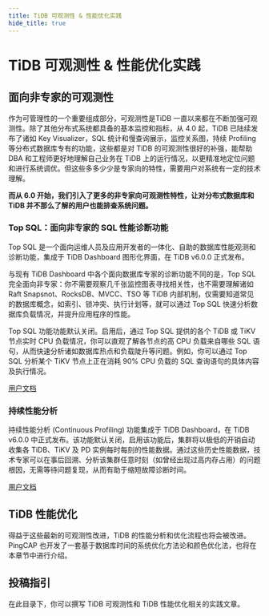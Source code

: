 ```yaml
---
title: TiDB 可观测性 & 性能优化实践
hide_title: true
---
```


# TiDB 可观测性 & 性能优化实践

## 面向非专家的可观测性

作为可管理性的一个重要组成部分，可观测性是TiDB 一直以来都在不断加强可观测性。除了其他分布式系统都具备的基本监控和指标，从 4.0 起，TiDB 已陆续发布了诸如 Key Visualizer，SQL 统计和慢查询展示，监控关系图，持续 Profiling 等分布式数据库专有的功能，这些都是对 TiDB 的可观测性很好的补强，能帮助 DBA 和工程师更好地理解自己业务在 TiDB 上的运行情况，以更精准地定位问题和进行系统调优。但这些多多少少是专家向的特性，需要用户对系统有一定的技术理解。



**而从 6.0 开始，我们引入了更多的非专家向可观测性特性，让对分布式数据库和 TiDB 并不那么了解的用户也能排查系统问题。**

### Top SQL：面向非专家的 SQL 性能诊断功能

Top SQL 是一个面向运维人员及应用开发者的一体化、自助的数据库性能观测和诊断功能，集成于 TiDB Dashboard 图形化界面，在 TiDB v6.0.0 正式发布。

与现有 TiDB Dashboard 中各个面向数据库专家的诊断功能不同的是，Top SQL 完全面向非专家：你不需要观察几千张监控图表寻找相关性，也不需要理解诸如 Raft Snapsnot、RocksDB、MVCC、TSO 等 TiDB 内部机制，仅需要知道常见的数据库概念，如索引、锁冲突、执行计划等，就可以通过 Top SQL 快速分析数据库负载情况，并提升应用程序的性能。

Top SQL 功能功能默认关闭。启用后，通过 Top SQL 提供的各个 TiDB 或 TiKV 节点实时 CPU 负载情况，你可以直观了解各节点的高 CPU 负载来自哪些 SQL 语句，从而快速分析诸如数据库热点和负载陡升等问题。例如，你可以通过 Top SQL 分析某个 TiKV 节点上正在消耗 90% CPU 负载的 SQL 查询语句的具体内容及执行情况。

[用户文档](https://docs.pingcap.com/zh/tidb/v6.0/top-sql)



### 持续性能分析

持续性能分析 (Continuous Profiling) 功能集成于 TiDB Dashboard，在 TiDB v6.0.0 中正式发布。该功能默认关闭，启用该功能后，集群将以极低的开销自动收集各 TiDB、TiKV 及 PD 实例每时每刻的性能数据。通过这些历史性能数据，技术专家可以在事后回溯、分析该集群任意时刻（如曾经出现过高内存占用）的问题根因，无需等待问题复现，从而有助于缩短故障诊断时间。

[用户文档](https://docs.pingcap.com/zh/tidb/v6.0/continuous-profiling)



## TiDB 性能优化

得益于这些最新的可观测性改进，TiDB 的性能分析和优化流程也将会被改进。PingCAP 也开发了一套基于数据库时间的系统优化方法论和颜色优化法，也将在本章节中进行介绍。



## 投稿指引

在此目录下，你可以撰写 TiDB 可观测性和 TiDB 性能优化相关的实践文章。